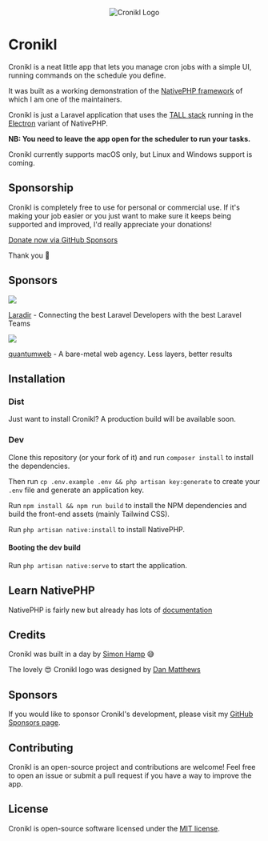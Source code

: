 <p align="center"><img src="https://github.com/simonhamp/cronikl/blob/main/resources/images/cronikl_github.jpg?raw=true" alt="Cronikl Logo"></p>

# Cronikl

Cronikl is a neat little app that lets you manage cron jobs with a simple UI, running commands on the schedule you define.

It was built as a working demonstration of the [NativePHP framework](https://nativephp.com/) of which I am one of the maintainers.

Cronikl is just a Laravel application that uses the [TALL stack](https://tallstack.dev/) running in the [Electron](https://www.electronjs.org/) variant of NativePHP.

**NB: You need to leave the app open for the scheduler to run your tasks.**

Cronikl currently supports macOS only, but Linux and Windows support is coming.

## Sponsorship
Cronikl is completely free to use for personal or commercial use. If it's making your job easier or you just want to
make sure it keeps being supported and improved, I'd really appreciate your donations!

[Donate now via GitHub Sponsors](https://github.com/sponsors/simonhamp)

Thank you 🙏

## Sponsors

![](https://avatars.githubusercontent.com/u/126668604?s=50&v=4)

[Laradir](https://laradir.com/?ref=cronikl-github) - Connecting the best Laravel Developers with the best Laravel Teams

![](https://avatars.githubusercontent.com/u/12368817?s=50&v=4)

[quantumweb](https://quantumweb.co/?ref=simonhamp/cronikl-github) - A bare-metal web agency. Less layers, better results

## Installation

### Dist

Just want to install Cronikl? A production build will be available soon.

### Dev

Clone this repository (or your fork of it) and run `composer install` to install the dependencies.

Then run `cp .env.example .env && php artisan key:generate` to create your `.env` file and generate an application key.

Run `npm install && npm run build` to install the NPM dependencies and build the front-end assets (mainly Tailwind CSS).

Run `php artisan native:install` to install NativePHP.

#### Booting the dev build

Run `php artisan native:serve` to start the application.

## Learn NativePHP

NativePHP is fairly new but already has lots of [documentation](https://nativephp.com/docs)

## Credits

Cronikl was built in a day by [Simon Hamp](https://simonhamp.me/) 😅

The lovely 😍 Cronikl logo was designed by [Dan Matthews](https://danmatthews.me)

## Sponsors

If you would like to sponsor Cronikl's development, please visit my [GitHub Sponsors page](https://github.com/sponsors/simonhamp).

## Contributing

Cronikl is an open-source project and contributions are welcome! Feel free to open an issue or submit a pull request if you have a way to improve the app.

## License

Cronikl is open-source software licensed under the [MIT license](https://opensource.org/licenses/MIT).
